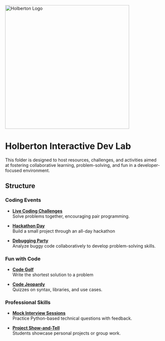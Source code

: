 <img src="https://ml.globenewswire.com/Resource/Download/a08e6c28-55be-44c8-8461-03544f094b38" alt="Holberton Logo" width="400"/>

# Holberton Interactive Dev Lab  

This folder is designed to host resources, challenges, and activities aimed at fostering collaborative learning, problem-solving, and fun in a developer-focused environment.  

## Structure  

### Coding Events  
- **[Live Coding Challenges](./coding_events/)**  
  Solve problems together, encouraging pair programming.  

- **[Hackathon Day](./hackathons/)**  
  Build a small project through an all-day hackathon

- **[Debugging Party](./debugging/)**  
  Analyze buggy code collaboratively to develop problem-solving skills.  

### Fun with Code  
- **[Code Golf](./shortest_path/)**  
  Write the shortest solution to a problem

- **[Code Jeopardy](./quizzes/)**  
  Quizzes on syntax, libraries, and use cases.  

### Professional Skills  
- **[Mock Interview Sessions](./interviews/)**  
  Practice Python-based technical questions with feedback.  

- **[Project Show-and-Tell](./projects)**  
  Students showcase personal projects or group work.  


